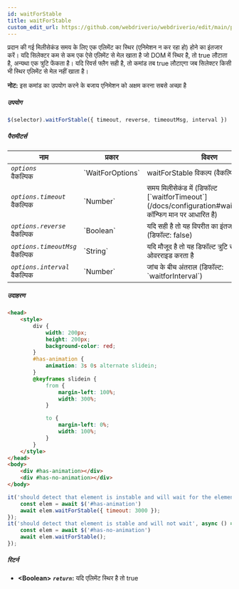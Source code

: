 ```yaml
---
id: waitForStable
title: waitForStable
custom_edit_url: https://github.com/webdriverio/webdriverio/edit/main/packages/webdriverio/src/commands/element/waitForStable.ts
---
```


प्रदान की गई मिलीसेकंड समय के लिए एक एलिमेंट का स्थिर (एनिमेशन न कर रहा हो) होने का इंतजार करें। यदि सिलेक्टर कम से कम एक ऐसे एलिमेंट से मेल खाता है जो DOM में स्थिर है, तो true लौटाता है, अन्यथा एक त्रुटि फेंकता है। यदि रिवर्स फ्लैग सही है, तो कमांड तब true लौटाएगा जब सिलेक्टर किसी भी स्थिर एलिमेंट से मेल नहीं खाता है।

__नोट:__ इस कमांड का उपयोग करने के बजाय एनिमेशन को अक्षम करना सबसे अच्छा है

##### उपयोग

```js
$(selector).waitForStable({ timeout, reverse, timeoutMsg, interval })
```

##### पैरामीटर्स

<table>
  <thead>
    <tr>
      <th>नाम</th><th>प्रकार</th><th>विवरण</th>
    </tr>
  </thead>
  <tbody>
    <tr>
      <td><code><var>options</var></code><br /><span className="label labelWarning">वैकल्पिक</span></td>
      <td>`WaitForOptions`</td>
      <td>waitForStable विकल्प (वैकल्पिक)</td>
    </tr>
    <tr>
      <td><code><var>options.timeout</var></code><br /><span className="label labelWarning">वैकल्पिक</span></td>
      <td>`Number`</td>
      <td>समय मिलीसेकंड में (डिफॉल्ट [`waitforTimeout`](/docs/configuration#waitfortimeout) कॉन्फिग मान पर आधारित है)</td>
    </tr>
    <tr>
      <td><code><var>options.reverse</var></code><br /><span className="label labelWarning">वैकल्पिक</span></td>
      <td>`Boolean`</td>
      <td>यदि सही है तो यह विपरीत का इंतजार करता है (डिफॉल्ट: false)</td>
    </tr>
    <tr>
      <td><code><var>options.timeoutMsg</var></code><br /><span className="label labelWarning">वैकल्पिक</span></td>
      <td>`String`</td>
      <td>यदि मौजूद है तो यह डिफॉल्ट त्रुटि संदेश को ओवरराइड करता है</td>
    </tr>
    <tr>
      <td><code><var>options.interval</var></code><br /><span className="label labelWarning">वैकल्पिक</span></td>
      <td>`Number`</td>
      <td>जांच के बीच अंतराल (डिफॉल्ट: `waitforInterval`)</td>
    </tr>
  </tbody>
</table>

##### उदाहरण

```html title="index.html"
<head>
    <style>
        div {
            width: 200px;
            height: 200px;
            background-color: red;
        }
        #has-animation {
            animation: 3s 0s alternate slidein;
        }
        @keyframes slidein {
            from {
                margin-left: 100%;
                width: 300%;
            }

            to {
                margin-left: 0%;
                width: 100%;
            }
        }
    </style>
</head>
<body>
    <div #has-animation></div>
    <div #has-no-animation></div>
</body>

```

```js title="waitForStable.js"
it('should detect that element is instable and will wait for the element to become stable', async () => {
    const elem = await $('#has-animation')
    await elem.waitForStable({ timeout: 3000 });
});
it('should detect that element is stable and will not wait', async () => {
    const elem = await $('#has-no-animation')
    await elem.waitForStable();
});
```

##### रिटर्न

- **&lt;Boolean&gt;**
            **<code><var>return</var></code>:** यदि एलिमेंट स्थिर है तो true